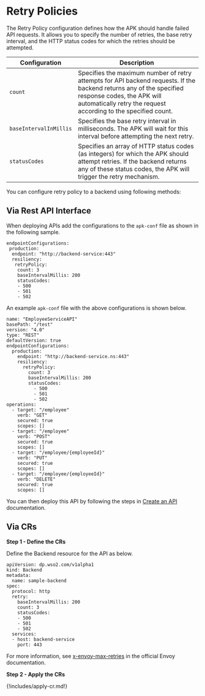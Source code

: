 # Retry Policies

The Retry Policy configuration defines how the APK should handle failed API requests. It allows you to specify the number of retries, the base retry interval, and the HTTP status codes for which the retries should be attempted. 

<table>
    <thead>
      <tr>
        <th>Configuration</th>
        <th>Description</th>
      </tr>
    </thead>
    <tbody>
      <tr>
        <td style="white-space: nowrap;"><code>count</code></td>
        <td>Specifies the maximum number of retry attempts for API backend requests. If the backend returns any of the specified response codes, the APK will automatically retry the request according to the specified count.</td>
      </tr>
      <tr>
        <td style="white-space: nowrap;"><code>baseIntervalInMillis</code></td>
        <td>Specifies the base retry interval in milliseconds. The APK will wait for this interval before attempting the next retry.</td>
      </tr>
      <tr>
        <td style="white-space: nowrap;"><code>statusCodes</code></td>
        <td>Specifies an array of HTTP status codes (as integers) for which the APK should attempt retries. If the backend returns any of these status codes, the APK will trigger the retry mechanism.</td>
      </tr>
    </tbody>
</table>


You can configure retry policy to a backend using following methods:


## Via Rest API Interface

When deploying APIs add the configurations to the `apk-conf` file as shown in the following sample.

```
endpointConfigurations:
 production:
  endpoint: "http://backend-service:443"
  resiliency:
   retryPolicy:
    count: 3
    baseIntervalMillis: 200
    statusCodes:
    - 500
    - 501
    - 502
```
An example `apk-conf` file with the above configurations is shown below.

```
name: "EmployeeServiceAPI"
basePath: "/test"
version: "4.0"
type: "REST"
defaultVersion: true
endpointConfigurations:
  production:
    endpoint: "http://backend-service.ns:443"
    resiliency:
      retryPolicy:
        count: 3
        baseIntervalMillis: 200
        statusCodes:
          - 500
          - 501
          - 502
operations:
  - target: "/employee"
    verb: "GET"
    secured: true
    scopes: []
  - target: "/employee"
    verb: "POST"
    secured: true
    scopes: []
  - target: "/employee/{employeeId}"
    verb: "PUT"
    secured: true
    scopes: []
  - target: "/employee/{employeeId}"
    verb: "DELETE"
    secured: true
    scopes: []
```
You can then deploy this API by following the steps in [Create an API](../../get-started/quick-start-guide.md) documentation.
## Via CRs

**Step 1 - Define the CRs**

Define the Backend resource for the API as below.
```
apiVersion: dp.wso2.com/v1alpha1
kind: Backend
metadata:
  name: sample-backend
spec:
  protocol: http
  retry:
    baseIntervalMillis: 200
    count: 3
    statusCodes:
    - 500
    - 501
    - 502
  services:
  - host: backend-service
    port: 443
```

For more information, see [x-envoy-max-retries](https://www.envoyproxy.io/docs/envoy/v1.24.1/configuration/http/http_filters/router_filter#config-http-filters-router-x-envoy-max-retries) in the official Envoy documentation.

**Step 2 - Apply the CRs**

{!includes/apply-cr.md!}
